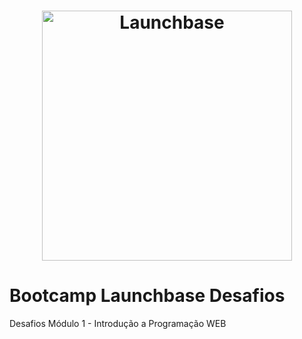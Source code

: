 <h1 align="center">
    <img alt="Launchbase" src="https://storage.googleapis.com/golden-wind/bootcamp-launchbase/logo.png" width="400px" />
</h1>

# Bootcamp Launchbase Desafios
Desafios Módulo 1 - Introdução a Programação WEB

